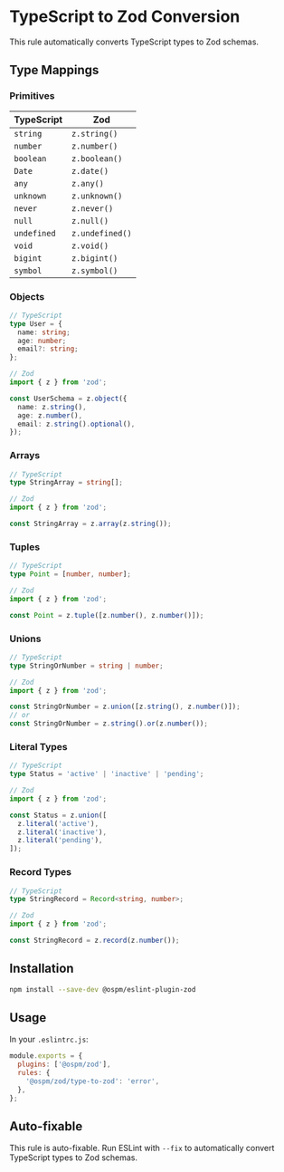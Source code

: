 # TypeScript to Zod Conversion

This rule automatically converts TypeScript types to Zod schemas.

## Type Mappings

### Primitives

| TypeScript | Zod |
|------------|-----|
| `string` | `z.string()` |
| `number` | `z.number()` |
| `boolean` | `z.boolean()` |
| `Date` | `z.date()` |
| `any` | `z.any()` |
| `unknown` | `z.unknown()` |
| `never` | `z.never()` |
| `null` | `z.null()` |
| `undefined` | `z.undefined()` |
| `void` | `z.void()` |
| `bigint` | `z.bigint()` |
| `symbol` | `z.symbol()` |

### Objects

```typescript
// TypeScript
type User = {
  name: string;
  age: number;
  email?: string;
};

// Zod
import { z } from 'zod';

const UserSchema = z.object({
  name: z.string(),
  age: z.number(),
  email: z.string().optional(),
});
```

### Arrays

```typescript
// TypeScript
type StringArray = string[];

// Zod
import { z } from 'zod';

const StringArray = z.array(z.string());
```

### Tuples

```typescript
// TypeScript
type Point = [number, number];

// Zod
import { z } from 'zod';

const Point = z.tuple([z.number(), z.number()]);
```

### Unions

```typescript
// TypeScript
type StringOrNumber = string | number;

// Zod
import { z } from 'zod';

const StringOrNumber = z.union([z.string(), z.number()]);
// or
const StringOrNumber = z.string().or(z.number());
```

### Literal Types

```typescript
// TypeScript
type Status = 'active' | 'inactive' | 'pending';

// Zod
import { z } from 'zod';

const Status = z.union([
  z.literal('active'),
  z.literal('inactive'),
  z.literal('pending'),
]);
```

### Record Types

```typescript
// TypeScript
type StringRecord = Record<string, number>;

// Zod
import { z } from 'zod';

const StringRecord = z.record(z.number());
```

## Installation

```bash
npm install --save-dev @ospm/eslint-plugin-zod
```

## Usage

In your `.eslintrc.js`:

```javascript
module.exports = {
  plugins: ['@ospm/zod'],
  rules: {
    '@ospm/zod/type-to-zod': 'error',
  },
};
```

## Auto-fixable

This rule is auto-fixable. Run ESLint with `--fix` to automatically convert TypeScript types to Zod schemas.
